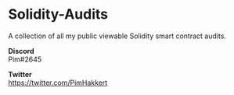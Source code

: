# Solidity-Audits
A collection of all my public viewable Solidity smart contract audits.

**Discord**  
Pim#2645

**Twitter**  
https://twitter.com/PimHakkert
